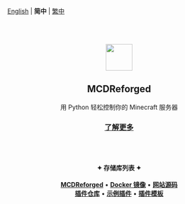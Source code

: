 [English](https://github.com/MCDReforged/) | **简中** | [繁中](https://github.com/MCDReforged/.github/blob/main/profile/README_zh_tw.md)

<div align="center">
  <br/><br/><br/>
    <img width="60" height="60" src="https://avatars.githubusercontent.com/u/63280128?s=460&v=4" />
  <h2>MCDReforged</h2>
  用 Python 轻松控制你的 Minecraft 服务器
  <br/>
  <h3><strong><a target="_blank" href="https://mcdreforged.com/zh-CN">了解更多</a></strong></h3>
  <br/><br/>
  <p>
    <h4>✦ 存储库列表 ✦</h4>
    <a target="_blank" href="https://github.com/MCDReforged/MCDReforged"><strong>MCDReforged</strong></a> • 
    <a target="_blank" href="https://github.com/MCDReforged/docker"><strong>Docker 镜像</strong></a> • 
    <a target="_blank" href="https://github.com/MCDReforged/website"><strong>网站源码</strong></a>
    <br/>
    <a target="_blank" href="https://github.com/MCDReforged/PluginCatalogue"><strong>插件仓库</strong></a> • 
    <a target="_blank" href="https://github.com/MCDReforged/ExamplePlugin"><strong>示例插件</strong></a> • 
    <a target="_blank" href="https://github.com/MCDReforged/PluginTemplate"><strong>插件模板</strong></a>
  </p>

  <br/><br/>
</div>
